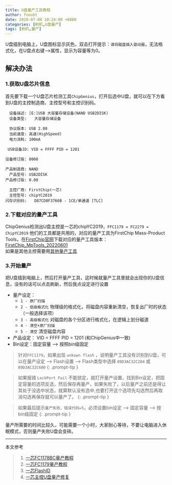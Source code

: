 ```yaml
---
title: U盘量产工具教程
author: fnoobt
date: 2020-07-08 10:24:00 +0800
categories: [刷机,U盘量产]
tags: [刷机,量产]
---
```



U盘插到电脑上，U盘图标显示灰色，双击打开提示：`请将磁盘插入驱动器`，无法格式化，在U盘点右键-->属性，显示为容量等为0。

## 解决办法

### 1.获取U盘芯片信息
首先要下载一个U盘芯片检测工具`ChipGenius`，打开后选中U盘，就可以在下方看到U盘的主控制造商、主控型号和主控识别码。
```
　设备描述: [E:]USB 大容量存储设备(NAND USB2DISK)
　设备类型:　　大容量存储设备

　协议版本: USB 2.00
　当前速度: 高速(HighSpeed)
　电力消耗: 100mA

 USB设备ID: VID = FFFF PID = 1201

设备修订版: 0000

产品制造商: NAND
　产品型号: USB2DISK
产品修订版: 0.00

　主控厂商: FirstChip(一芯)
　主控型号: chipYC2019
闪存识别码:　　D87CD8F3766B - 1CE/单通道 [TLC]
```

### 2.下载对应的量产工具

ChipGenius检测出U盘主控是一芯的chipYC2019，`FFC1179 = FC2279 = ChipYC2019` 他们的工具都是共用的，对应的量产工具为FirstChip Mass-Product Tools，在[FirstChip官网](http://www.szfirstchip.com/col.jsp?id=142)下载对应的量产工具版本：[FirstChip_MpTools_20220601](http://14013833.s21d.faiusrd.com/0/ABUIABBQGAAgkuGRlQYojJfJkwM?f=FirstChip_MpTools_20220601.rar&v=1656489317)  
如果是其他主控需要用[其他量产工具](https://www.upantool.com/liangchan/)

### 3.开始量产

把U盘插到电脑上，然后打开量产工具，这时候就量产工具里就会出现你的U盘信息，没有的话可以点击<kbd>刷新</kbd>，然后我点<kbd>设定</kbd>进行设置
- 量产设定：
  + `1 - 原厂扫描`        
  + `2 - 低级格式化`      物理级的格式化，将磁盘内容重新清空，恢复出厂时的状态（一般选择该项）
  + `3 - 高级格式化`      对磁盘的各个分区进行格式化，在逻辑上划分磁道
  + `4 - 清空+原厂扫描`   
  + `5 - 清空`           清空磁盘内容
- 产品设定： VID = FFFF PID = 1201 (和ChipGenius中一致)
- Bin设定：固定容量 --> 按照bin级固定

> 针对`FFC1179`，如果出现 `unkown flash` ，说明量产工具没有识别到U盘，可以在量产设定 --> Flash设置 --> Flash类型中选择 `89D3AC32C204` 或 `89D3AC32C600`
{: .prompt-tip }

> 如果报错 `LockPort Fail` 不能锁定，就打开量产设置，找到Bin设定，把固定容量的选项反选，然后保存再量产，如果失败了，以后量产之前还是得让其处于没选中状态，就算默认没有选中,也要打开这个选项先勾选然后再取消勾选再保存就可以量产了。
{: .prompt-tip }

> 如果最后提示`量产失败，错误代码=5`，必须设置bin设定 --> 固定容量 --> 按bin级固定
{: .prompt-tip }

量产所需要的时间比较久，可能需要一个小时，大家耐心等待，不要让电脑进入休眠模式，否则量产失败U盘会变砖。

****

本文参考

> 1. [一芯FC1178BC量产教程](https://www.upantool.com/jiaocheng/liangchan/Netac/14565.html)
> 2. [一芯FC1179量产教程](https://blog.csdn.net/qq_38767359/article/details/125414380)
> 3. [一芯FlashID](https://tieba.baidu.com/p/8245215083)
> 4. [一芯主控U盘量产修复](https://www.upantool.com/jiaocheng/liangchan/Netac/13496.html)